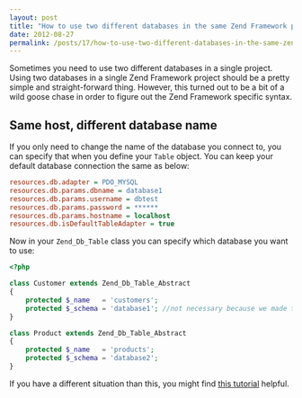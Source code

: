 ```yaml
---
layout: post
title: "How to use two different databases in the same Zend Framework project?"
date: 2012-08-27
permalink: /posts/17/how-to-use-two-different-databases-in-the-same-zend-framework-project
---
```

Sometimes you need to use two different databases in a single project. Using two databases in a single Zend Framework project should be a pretty simple and straight-forward thing. However, this turned out to be a bit of a wild goose chase in order to figure out the Zend Framework specific syntax.

## Same host, different database name

If you only need to change the name of the database you connect to, you can specify that when you define your `Table` object. You can keep your default database connection the same as below:

```ini
resources.db.adapter = PDO_MYSQL
resources.db.params.dbname = database1
resources.db.params.username = dbtest
resources.db.params.password = ******
resources.db.params.hostname = localhost
resources.db.isDefaultTableAdapter = true
```

Now in your `Zend_Db_Table` class you can specify which database you want to use:

```php
<?php

class Customer extends Zend_Db_Table_Abstract
{
    protected $_name   = 'customers';
    protected $_schema = 'database1'; //not necessary because we made this the default
}

class Product extends Zend_Db_Table_Abstract
{
    protected $_name   = 'products';
    protected $_schema = 'database2';
}
```

If you have a different situation than this, you might find [this tutorial](http://www.amazium.com/blog/using-different-databases-with-zend-framework) helpful.
